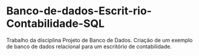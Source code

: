 # Banco-de-dados-Escrit-rio-Contabilidade-SQL
Trabalho da disciplina Projeto de Banco de Dados. Criação de um exemplo de banco de dados relacional para um escritório de contabilidade. 
